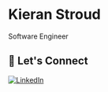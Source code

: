 # Kieran Stroud

Software Engineer 

## 🔗 Let's Connect

[![LinkedIn](https://img.shields.io/badge/LinkedIn-Kieran%20Stroud-blue)](https://www.linkedin.com/in/kieran-stroud-a8a75a177/)
